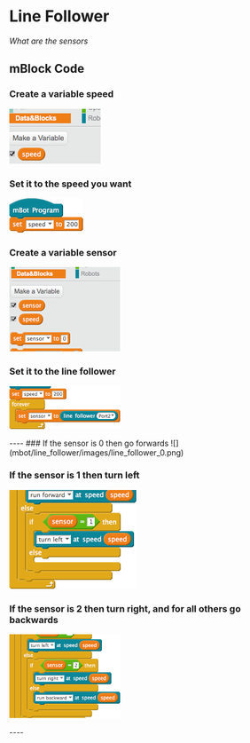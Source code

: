 # Line Follower

*What are the sensors*

## mBlock Code

### Create a variable speed
![](mbot/line_follower/images/set_speed.png)


### Set it to the speed you want
![](mbot/line_follower/images/speed_variable.png)


### Create a variable sensor
![](mbot/line_follower/images/sensor_variable.png)


### Set it to the line follower
![](mbot/line_follower/images/read_line_follower.png)


<div style="page-break-after: always;"></div>
----
### If the sensor is 0 then go forwards
![](mbot/line_follower/images/line_follower_0.png)


### If the sensor is 1 then turn left
![](mbot/line_follower/images/line_follower_1.png)


### If the sensor is 2 then turn right, and for all others go backwards
![](mbot/line_follower/images/line_follower_2.png)


<div style="page-break-after: always;"></div>
----
